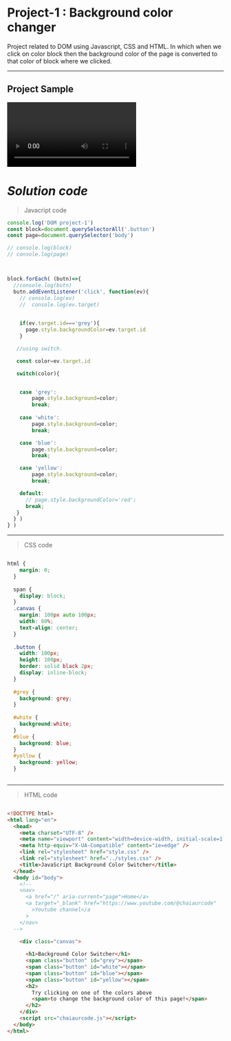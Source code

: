 
# Project-1 : Background color changer

Project related to DOM using Javascript, CSS and HTML. In which when we click on color block then the background color of the page is converted to that color of block where we clicked.


---
## **Project Sample**



<video controls src="Screen Recording 2024-10-02 204529.mp4" title="Title"></video>








# *Solution code*


>Javacript code 

```  Javascript
console.log('DOM project-1')
const block=document.querySelectorAll('.button')
const page=document.querySelector('body')

// console.log(block)
// console.log(page)



block.forEach( (butn)=>{
  //console.log(butn)
  butn.addEventListener('click', function(ev){
    // console.log(ev)
    //  console.log(ev.target)
    

    if(ev.target.id==='grey'){
      page.style.backgroundColor=ev.target.id
    }

   //using switch.

   const color=ev.target.id

   switch(color){


    case 'grey':
        page.style.background=color;
        break;
 
    case 'white':
        page.style.background=color;
        break;

    case 'blue':
        page.style.background=color;
        break;

    case 'yellow':
        page.style.background=color;
        break;

    default:
      // page.style.backgroundColor='red';
      break;
   }
  } )
} )

```

---

> CSS code
```css

html {
    margin: 0;
  }
  
  span {
    display: block;
  }
  .canvas {
    margin: 100px auto 100px;
    width: 80%;
    text-align: center;
  }
  
  .button {
    width: 100px;
    height: 100px;
    border: solid black 2px;
    display: inline-block;
  }
  
  #grey {
    background: grey;
  }
  
  #white {
    background:white;
  }
  #blue {
    background: blue;
  }
  #yellow {
    background: yellow;
  }
  
```
---

>HTML code

```HTML

<!DOCTYPE html>
<html lang="en">
  <head>
    <meta charset="UTF-8" />
    <meta name="viewport" content="width=device-width, initial-scale=1.0" />
    <meta http-equiv="X-UA-Compatible" content="ie=edge" />
    <link rel="stylesheet" href="style.css" />
    <link rel="stylesheet" href="../styles.css" />
    <title>JavaScript Background Color Switcher</title>
  </head>
  <body id="body">
    <!--
    <nav>
      <a href="/" aria-current="page">Home</a>
      <a target="_blank" href="https://www.youtube.com/@chaiaurcode"
        >Youtube channel</a
      >
    </nav>
  -->

    <div class="canvas">
     
      <h1>Background Color Switcher</h1>
      <span class="button" id="grey"></span>
      <span class="button" id="white"></span>
      <span class="button" id="blue"></span>
      <span class="button" id="yellow"></span>
      <h2>
        Try clicking on one of the colors above
        <span>to change the background color of this page!</span>
      </h2>
    </div>
    <script src="chaiaurcode.js"></script>
  </body>
</html>

```


